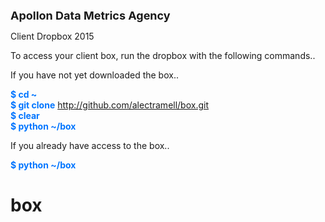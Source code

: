 <font size="4"><b>Apollon Data Metrics Agency</b></font>

Client Dropbox 2015

To access your client box, run the dropbox with the following commands..

If you have not yet downloaded the box..

<font color="#0075FF"><b>$ cd ~</b></font>
<br />
<font color="#0075FF"><b>$ git clone</b></font> http://github.com/alectramell/box.git
<br />
<font color="#0075FF"><b>$ clear</b></font>
<br />
<font color="#0075FF"><b>$ python ~/box</b></font>

If you already have access to the box..

<font color="#0075FF"><b>$ python ~/box</b></font>

# box
